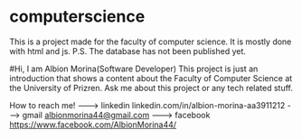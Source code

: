 # computerscience
This is a project made for the faculty of computer science. It is mostly done with html and js.  P.S. The database has not been published yet.

#Hi, I am Albion Morina(Software Developer)
This project is just an introduction that shows a content about the Faculty of Computer Science at the University of Prizren. 
Ask me about this project or any tech related stuff. 

How to reach me! 
                ---> linkedin linkedin.com/in/albion-morina-aa3911212 
                ---> gmail albionmorina44@gmail.com 
                ---> facebook https://www.facebook.com/AlbionMorina44/

